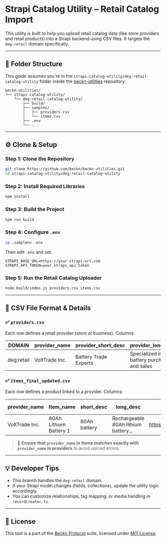 # Strapi Catalog Utility – Retail Catalog Import

This utility is built to help you upload retail catalog data (like store providers and retail products) into a Strapi backend using CSV files. It targets the `deg:retail` domain specifically.

---

## 📁 Folder Structure

This guide assumes you're in the `strapi-catalog-utility/deg-retail-catalog-utility` folder inside the [beckn-utilities](https://github.com/beckn/beckn-utilities) repository:

```
beckn-utilities/
└── strapi-catalog-utility/
    └── deg-retail-catalog-utility/
        ├── build/
        ├── samples/
        │   ├── providers.csv
        │   └── items.csv
        ├── .env
        └── ...
```

---

## ⚙️ Clone & Setup

### Step 1: Clone the Repository

```bash
git clone https://github.com/beckn/beckn-utilities.git
cd strapi-catalog-utility/deg-retail-catalog-utility
```

### Step 2: Install Required Libraries

```bash
npm install
```

### Step 3: Build the Project

```bash
npm run build
```

### Step 4: Configure `.env`

```bash
cp .samplenv .env
```

Then edit `.env` and set:

```env
STRAPI_BASE_URL=https://your-strapi-url.com
STRAPI_API_TOKEN=your_strapi_api_token
```

### Step 5: Run the Retail Catalog Uploader

```bash
node build/index.js providers.csv items.csv
```

---

## 📄 CSV File Format & Details

### ✅ `providers.csv`

Each row defines a retail provider (store or business). Columns:

| DOMAIN     | provider_name  | provider_short_desc   | provider_long_desc                        | provider_Logo_image_url        | provider_id      | provider_uri          | Address       | City   | State | Country | zip   | gps              |
| ---------- | -------------- | --------------------- | ----------------------------------------- | ------------------------------ | ---------------- | --------------------- | ------------- | ------ | ----- | ------- | ----- | ---------------- |
| deg:retail | VoltTrade Inc. | Battery Trade Experts | Specialized in battery purchase and sales | https://volttrade.com/logo.png | volttrade.retail | https://volttrade.com | 101 Power Ave | Austin | Texas | USA     | 73301 | 30.2672,-97.7431 |

### ✅ `items_final_updated.csv`

Each row defines a product linked to a provider. Columns:

| provider_name  | Item_name              | short_desc   | long_desc                            | Logo_image_url                | max_quantity | min_quantity | tag_name         | code             | value | category name      | category code | sku      | min_price | max_price | stock_quantity | stock_status | fulfillments       | base_price | tax | currency | quantity_unit |
| -------------- | ---------------------- | ------------ | ------------------------------------ | ----------------------------- | ------------ | ------------ | ---------------- | ---------------- | ----- | ------------------ | ------------- | -------- | --------- | --------- | -------------- | ------------ | ------------------ | ---------- | --- | -------- | ------------- |
| VoltTrade Inc. | 80Ah Lithium Battery 1 | 80Ah battery | Rechargeable 80Ah lithium battery... | https://example.com/image.jpg | 1            | 1            | Battery Capacity | Battery Capacity | 80    | DEG Retail Battery | DEG_RETAIL_1  | BAT-9500 | 129       | 129       | 1000           | In Stock     | Delivery in 5 days | 124        | 5   | USD      | USD           |

> 🔁 **Ensure that `provider_name` in items matches exactly with `provider_name` in providers** to avoid upload errors.

---

## 💡 Developer Tips

- This branch handles the `deg:retail` domain.
- If your Strapi model changes (fields, collections), update the utility logic accordingly.
- You can customize relationships, tag mapping, or media handling in `recordCreator.ts`.

---

## 📜 License

This tool is a part of the [Beckn Protocol](https://github.com/beckn/beckn-utilities) suite, licensed under [MIT License](https://github.com/beckn/beckn-utilities/blob/main/LICENSE).
